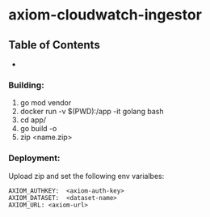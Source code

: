 # axiom-cloudwatch-ingestor

## Table of Contents
- 

### Building:

1. go mod vendor
2. docker run -v $(PWD):/app -it golang bash
3. cd app/<sub-dir>
4. go build -o <name>
5. zip <name.zip> <name>

### Deployment:

Upload zip and set the following env varialbes:
```
AXIOM_AUTHKEY:	<axiom-auth-key>
AXIOM_DATASET:	<dataset-name>
AXIOM_URL: <axiom-url>
```
